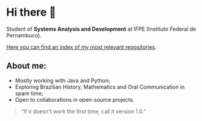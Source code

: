 # Hi there 🤟
Student of **Systems Analysis and Development** at IFPE (Instituto Federal de Pernambuco).

[Here you can find an index of my most relevant repositories](https://github.com/kvsbarbosa/recruiter.md).
## **About me:**
* Mostly working with Java and Python;
* Exploring Brazilian History, Mathematics and Oral Communication in spare time;
* Open to collaborations in open-source projects.

> “If it doesn't work the first time, call it version 1.0.”


